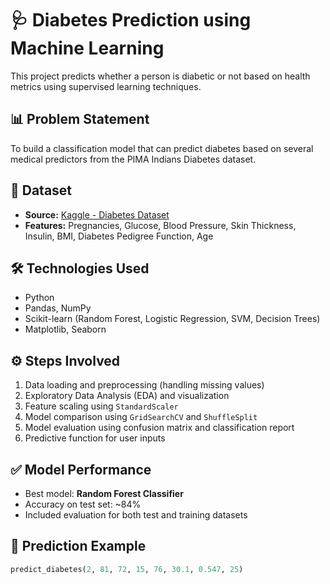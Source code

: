 # 🩺 Diabetes Prediction using Machine Learning

This project predicts whether a person is diabetic or not based on health metrics using supervised learning techniques.

## 📊 Problem Statement
To build a classification model that can predict diabetes based on several medical predictors from the PIMA Indians Diabetes dataset.

## 📁 Dataset
- **Source:** [Kaggle - Diabetes Dataset](https://www.kaggle.com/johndasilva/diabetes)
- **Features:** Pregnancies, Glucose, Blood Pressure, Skin Thickness, Insulin, BMI, Diabetes Pedigree Function, Age

## 🛠️ Technologies Used
- Python
- Pandas, NumPy
- Scikit-learn (Random Forest, Logistic Regression, SVM, Decision Trees)
- Matplotlib, Seaborn

## ⚙️ Steps Involved
1. Data loading and preprocessing (handling missing values)
2. Exploratory Data Analysis (EDA) and visualization
3. Feature scaling using `StandardScaler`
4. Model comparison using `GridSearchCV` and `ShuffleSplit`
5. Model evaluation using confusion matrix and classification report
6. Predictive function for user inputs

## ✅ Model Performance
- Best model: **Random Forest Classifier**
- Accuracy on test set: ~84%
- Included evaluation for both test and training datasets

## 🔮 Prediction Example
```python
predict_diabetes(2, 81, 72, 15, 76, 30.1, 0.547, 25)
